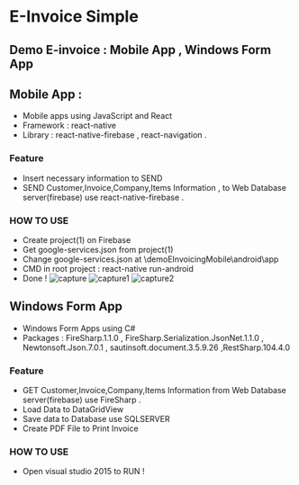 # E-Invoice Simple
## Demo E-invoice : Mobile App , Windows Form App

## Mobile App :
* Mobile apps using JavaScript and React
* Framework : react-native 
* Library : react-native-firebase , react-navigation .
### Feature
* Insert necessary information to SEND
* SEND Customer,Invoice,Company,Items Information ,  to Web Database server(firebase) use react-native-firebase .
### HOW TO USE
* Create project(1) on Firebase 
* Get google-services.json from project(1)
* Change google-services.json at \demoEInvoicingMobile\android\app 
* CMD in root project : react-native run-android 
* Done !
![capture](https://user-images.githubusercontent.com/24559824/48751762-aa4b4f80-ecb8-11e8-93f4-afebda12239e.PNG)
![capture1](https://user-images.githubusercontent.com/24559824/48751781-bb945c00-ecb8-11e8-9244-67477463fd17.PNG)
![capture2](https://user-images.githubusercontent.com/24559824/48751783-bc2cf280-ecb8-11e8-8430-20cf2aa9c14e.PNG)

## Windows Form App 
* Windows Form Apps using C# 
* Packages : FireSharp.1.1.0 , FireSharp.Serialization.JsonNet.1.1.0 , Newtonsoft.Json.7.0.1 , sautinsoft.document.3.5.9.26 ,RestSharp.104.4.0
### Feature
* GET Customer,Invoice,Company,Items Information from Web Database server(firebase) use FireSharp . 
* Load Data to DataGridView
* Save data to Database use SQLSERVER
* Create PDF File to Print Invoice
### HOW TO USE
* Open visual studio 2015 to RUN !

